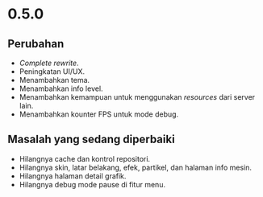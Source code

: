 # 0.5.0

## Perubahan

- _Complete rewrite_.
- Peningkatan UI/UX.
- Menambahkan tema.
- Menambahkan info level.
- Menambahkan kemampuan untuk menggunakan _resources_ dari server lain.
- Menambahkan kounter FPS untuk mode debug.

## Masalah yang sedang diperbaiki

- Hilangnya cache dan kontrol repositori.
- Hilangnya skin, latar belakang, efek, partikel, dan halaman info mesin.
- Hilangnya halaman detail grafik.
- Hilangnya debug mode pause di fitur menu.
